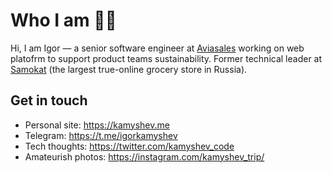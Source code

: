 # Who I am 👨‍💻

Hi, I am Igor — a senior software engineer at [Aviasales](https://www.aviasales.com) working on web platofrm to support product teams sustainability. Former technical leader at [Samokat](https://samokat.ru) (the largest true-online grocery store in Russia).

## Get in touch

+ Personal site: https://kamyshev.me
+ Telegram: https://t.me/igorkamyshev
+ Tech thoughts: https://twitter.com/kamyshev_code
+ Amateurish photos: https://instagram.com/kamyshev_trip/

